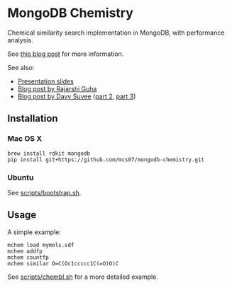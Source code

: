 # MongoDB Chemistry

Chemical similarity search implementation in MongoDB, with performance analysis.

See [this blog post](http://blog.matt-swain.com/post/87093745652/chemical-similarity-search-in-mongodb) for more information.

See also:

- [Presentation slides](https://speakerdeck.com/mcs07/chemical-structure-handling-in-mongodb)
- [Blog post by Rajarshi Guha](http://blog.rguha.net/?p=1261)
- [Blog post by Davy Suvee](http://datablend.be/?p=254) ([part 2](http://datablend.be/?p=256), [part 3](http://datablend.be/?p=265))


## Installation

### Mac OS X

    brew install rdkit mongodb
    pip install git+https://github.com/mcs07/mongodb-chemistry.git
    
### Ubuntu

See [scripts/bootstrap.sh](https://github.com/mcs07/mongodb-chemistry/blob/master/scripts/bootstrap.sh).

## Usage

A simple example:

    mchem load mymols.sdf
    mchem addfp
    mchem countfp
    mchem similar O=C(Oc1ccccc1C(=O)O)C

See [scripts/chembl.sh](https://github.com/mcs07/mongodb-chemistry/blob/master/scripts/chembl.sh) for a more detailed example.
